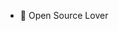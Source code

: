 - 👋 Open Source Lover

<!---
vimunet/vimunet is a ✨ special ✨ repository because its `README.md` (this file) appears on your GitHub profile.
You can click the Preview link to take a look at your changes.
--->
